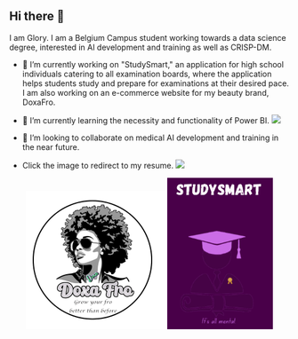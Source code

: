 ## Hi there 👋
I am Glory. I am a Belgium Campus student working towards a data science degree, interested in AI development and training as well as CRISP-DM.

- 🔭 I’m currently working on "StudySmart," an application for high school individuals catering to all examination boards, where the application helps students study and prepare for examinations at their desired pace. I am also working on an e-commerce website for my beauty brand, DoxaFro.

- 🌱 I’m currently learning the necessity and functionality of Power BI. <img src= "https://img.icons8.com/?size=100&id=Ny0t2MYrJ70p&format=png&color=000000"  width="25">

- 👯 I’m looking to collaborate on medical AI development and training in the near future.
- Click the image to redirect to my resume.⁣⁣⁣ <a href="https://glorybinkatabana.github.io/GloryBinkatabana/my_resume/" target="_blank"><img src="https://img.icons8.com/?size=100&id=QGRyhpyZX0zA&format=png&color=000000" width="20"></a>
<p align="center">
  <img src="https://github.com/GloryBinkatabana/GloryBinkatabana/blob/5fd3fdd06e99dbf23976dabc1998f011e1f05cdd/logobg.png" alt="Logo" width="250"/>
  <img src="https://github.com/GloryBinkatabana/GloryBinkatabana/blob/27beb72d7dfb07d62c79392bb63e590ea451a496/studysmartbg.png" alt="StudySmart" width="190"/>
</p>


